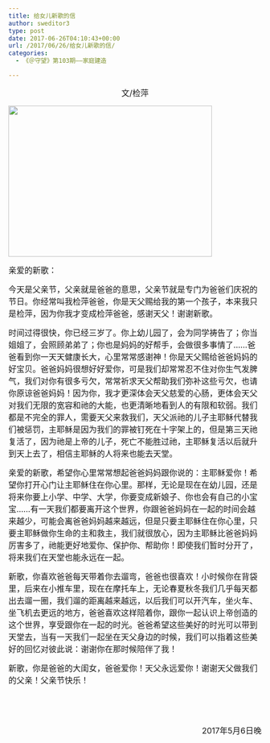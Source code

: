 ```yaml
---
title: 给女儿新歌的信
author: sweditor3
type: post
date: 2017-06-26T04:10:43+00:00
url: /2017/06/26/给女儿新歌的信/
categories:
  - 《＠守望》第103期——家庭建造

---
```

<p style="text-align: center;">
  <span style="font-size: 12pt;">文/检萍</span>
</p>

<img class="aligncenter size-full wp-image-15533" src="http://t5.shwchurch.org/wp-content/uploads/2017/06/33.jpg" alt="" width="405" height="300" srcset="http://t5.shwchurch.org/wp-content/uploads/2017/06/33.jpg 405w, http://t5.shwchurch.org/wp-content/uploads/2017/06/33-400x296.jpg 400w" sizes="(max-width: 405px) 100vw, 405px" />

<span style="font-size: 12pt;">亲爱的新歌：</span>

<span style="font-size: 12pt;">今天是父亲节，父亲就是爸爸的意思，父亲节就是专门为爸爸们庆祝的节日。你经常叫我检萍爸爸，你是天父赐给我的第一个孩子，本来我只是检萍，因为你我才变成检萍爸爸，感谢天父！谢谢新歌。</span>

<span style="font-size: 12pt;">时间过得很快，你已经三岁了。你上幼儿园了，会为同学祷告了；你当姐姐了，会照顾弟弟了；你也是妈妈的好帮手，会做很多事情了……爸爸看到你一天天健康长大，心里常常感谢神！你是天父赐给爸爸妈妈的好宝贝。爸爸妈妈很想好好爱你，可是我们却常常忍不住对你生气发脾气，我们对你有很多亏欠，常常祈求天父帮助我们弥补这些亏欠，也请你原谅爸爸妈妈！因为你，我才更深体会天父慈爱的心肠，更体会天父对我们无限的宽容和祂的大能，也更清晰地看到人的有限和软弱。我们都是不完全的罪人，需要天父来救我们，天父派祂的儿子主耶稣代替我们被惩罚，主耶稣是因为我们的罪被钉死在十字架上的，但是第三天祂复活了，因为祂是上帝的儿子，死亡不能胜过祂，主耶稣复活以后就升到天上去了，相信主耶稣的人将来也能去天堂。</span>

<span style="font-size: 12pt;">亲爱的新歌，希望你心里常常想起爸爸妈妈跟你说的：主耶稣爱你！希望你打开心门让主耶稣住在你心里。那样，无论是现在在幼儿园，还是将来你要上小学、中学、大学，你要变成新娘子、你也会有自己的小宝宝……有一天我们都要离开这个世界，你跟爸爸妈妈在一起的时间会越来越少，可能会离爸爸妈妈越来越远，但是只要主耶稣住在你心里，只要主耶稣做你生命的主和救主，我们就很放心，因为主耶稣比爸爸妈妈厉害多了，祂能更好地爱你、保护你、帮助你！即使我们暂时分开了，将来我们在天堂也能永远在一起。</span>

<span style="font-size: 12pt;">新歌，你喜欢爸爸每天带着你去遛弯，爸爸也很喜欢！小时候你在背袋里，后来在小推车里，现在在摩托车上，无论春夏秋冬我们几乎每天都出去遛一圈，我们遛的距离越来越远，以后我们可以开汽车，坐火车、坐飞机去更远的地方，爸爸喜欢这样陪着你，跟你一起认识上帝创造的这个世界，享受跟你在一起的时光。爸爸希望这些美好的时光可以带到天堂去，当有一天我们一起坐在天父身边的时候，我们可以指着这些美好的回忆对彼此说：谢谢你在那时候陪伴了我！</span>

<span style="font-size: 12pt;">新歌，你是爸爸的大闺女，爸爸爱你！天父永远爱你！谢谢天父做我们的父亲！父亲节快乐！</span>

&nbsp;

&nbsp;

<p style="text-align: right;">
  <span style="font-size: 12pt;">2017年5月6日晚</span>
</p>